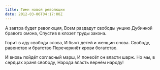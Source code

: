 ```yaml
---
title: Гимн новой революции
date: 2012-03-06T04:17:00Z
---
```


А завтра будет революция,
Всем раздадут свободы унцию
Дубинкой бравого омона,
Спустив в клозет труды закона.

Горит в аду свобода слова,
И бьют детей и женщин снова.
Свободу, равенство и братство
Перечеркнёт крови богатство.

И вновь пойдёт согласный марш,
И понесёт он власти шарж.
Но мы, в сердцах храня свободу,
Народа власть вернём народу!